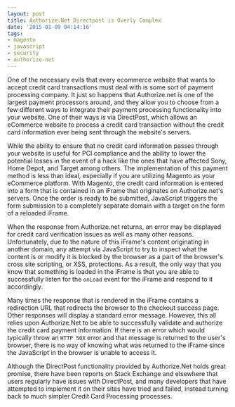 ```yaml
---
layout: post
title: Authorize.Net Directpost is Overly Complex
date: '2015-01-09 04:14:16'
tags:
- magento
- javascript
- security
- authorize-net
---
```


One of the necessary evils that every ecommerce website that wants to accept credit card transactions must deal with is some sort of payment processing company. It just so happens that Authorize.net is one of the largest payment processors around, and they allow you to choose from a few different ways to integrate their payment processing functionality into your website. One of their ways is via DirectPost, which allows an eCommerce website to process a credit card transaction without the credit card information ever being sent through the website's servers.

While the ability to ensure that no credit card information passes through your website is useful for PCI compliance and the ability to lower the potential losses in the event of a hack like the ones that have affected Sony, Home Depot, and Target among others. The implementation of this payment method is less than ideal, especially if you are utilizing Magento as your eCommerce platform. With Magento, the credit card information is entered into a form that is contained in an iFrame that originates on Authorize.net's servers. Once the order is ready to be submitted, JavaScript triggers the form submission to a completely separate domain with a target on the form of a reloaded iFrame. 

When the response from Authorize.net returns, an error may be displayed for credit card verification issues as well as many other reasons. Unfortunately, due to the nature of this iFrame's content originating in another domain, any attempt via JavaScript to try to inspect what the content is or modify it is blocked by the browser as a part of the browser's cross site scripting, or XSS, protections. As a result, the only way that you know that something is loaded in the iFrame is that you are able to successfully listen for the `onLoad` event for the iFrame and respond to it accordingly.

Many times the response that is rendered in the iFrame contains a redirection URL that redirects the browser to the checkout success page. Other responses will display a standard error message. However, this all relies upon Authorize.Net to be able to successfully validate and authorize the credit card payment information. If there is an error which would typically throw an `HTTP 50X` error and that message is returned to the user's browser, there is no way of knowing what was returned to the iFrame since the JavaScript in the browser is unable to access it. 

Although the DirectPost functionality provided by Authorize.Net holds great promise, there have been reports on Stack Exchange and elsewhere that users regularly have issues with DirectPost, and many developers that have attempted to implement it on their sites have tried and failed, instead turning back to much simpler Credit Card Processing processes.